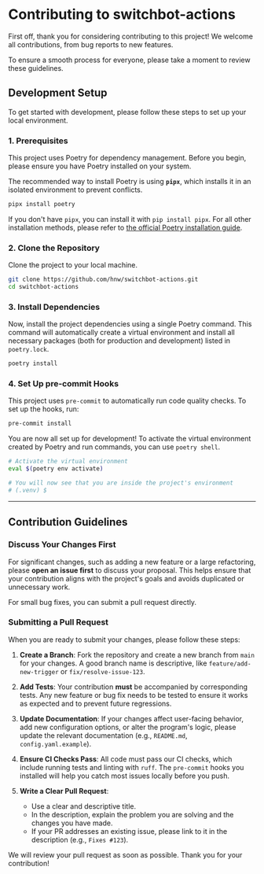 # Contributing to switchbot-actions

First off, thank you for considering contributing to this project! We welcome all contributions, from bug reports to new features.

To ensure a smooth process for everyone, please take a moment to review these guidelines.

## **Development Setup**

To get started with development, please follow these steps to set up your local environment.

### 1. Prerequisites

This project uses Poetry for dependency management. Before you begin, please ensure you have Poetry installed on your system.

The recommended way to install Poetry is using **`pipx`**, which installs it in an isolated environment to prevent conflicts.

```bash
pipx install poetry
```

If you don't have `pipx`, you can install it with `pip install pipx`. For all other installation methods, please refer to [the official Poetry installation guide](https://python-poetry.org/docs/#installation).

### **2. Clone the Repository**

Clone the project to your local machine.

```bash
git clone https://github.com/hnw/switchbot-actions.git
cd switchbot-actions
```

### **3. Install Dependencies**

Now, install the project dependencies using a single Poetry command. This command will automatically create a virtual environment and install all necessary packages (both for production and development) listed in `poetry.lock`.

```bash
poetry install
```

### **4. Set Up pre-commit Hooks**

This project uses `pre-commit` to automatically run code quality checks. To set up the hooks, run:

```bash
pre-commit install
```

You are now all set up for development\! To activate the virtual environment created by Poetry and run commands, you can use `poetry shell`.

```bash
# Activate the virtual environment
eval $(poetry env activate)

# You will now see that you are inside the project's environment
# (.venv) $
```

---

## Contribution Guidelines

### Discuss Your Changes First

For significant changes, such as adding a new feature or a large refactoring, please **open an issue first** to discuss your proposal. This helps ensure that your contribution aligns with the project's goals and avoids duplicated or unnecessary work.

For small bug fixes, you can submit a pull request directly.

### Submitting a Pull Request

When you are ready to submit your changes, please follow these steps:

1.  **Create a Branch**: Fork the repository and create a new branch from `main` for your changes. A good branch name is descriptive, like `feature/add-new-trigger` or `fix/resolve-issue-123`.

2.  **Add Tests**: Your contribution **must** be accompanied by corresponding tests. Any new feature or bug fix needs to be tested to ensure it works as expected and to prevent future regressions.

3.  **Update Documentation**: If your changes affect user-facing behavior, add new configuration options, or alter the program's logic, please update the relevant documentation (e.g., `README.md`, `config.yaml.example`).

4.  **Ensure CI Checks Pass**: All code must pass our CI checks, which include running tests and linting with `ruff`. The `pre-commit` hooks you installed will help you catch most issues locally before you push.

5.  **Write a Clear Pull Request**:
    - Use a clear and descriptive title.
    - In the description, explain the problem you are solving and the changes you have made.
    - If your PR addresses an existing issue, please link to it in the description (e.g., `Fixes #123`).

We will review your pull request as soon as possible. Thank you for your contribution!
